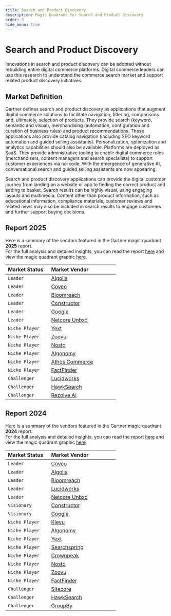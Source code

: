 ```yaml
---
title: Search and Product Discovery
description: Magic Quadrant for Search and Product Discovery
order: 3
hide_menu: true
---
```


# Search and Product Discovery

Innovations in search and product discovery can be adopted without rebuilding entire digital commerce platforms. Digital commerce leaders can use this research to understand the commerce search market and support related product discovery initiatives.

## Market Definition

Gartner defines search and product discovery as applications that augment digital commerce solutions to facilitate navigation, filtering, comparisons and, ultimately, selection of products. They provide search (keyword, semantic and visual), merchandising (automation, configuration and curation of business rules) and product recommendations. These applications also provide catalog navigation (including SEO keyword automation and guided selling assistants). Personalization, optimization and analytics capabilities should also be available. Platforms are deployed as SaaS. They provide administrative tooling to enable digital commerce roles (merchandisers, content managers and search specialists) to support customer experiences via no-code. With the emergence of generative AI, conversational search and guided selling assistants are now appearing.

Search and product discovery applications can provide the digital customer journey from landing on a website or app to finding the correct product and adding to basket. Search results can be highly visual, using engaging layouts and multimedia. Content other than product information, such as educational information, compliance materials, customer reviews and related news may also be included in search results to engage customers and further support buying decisions.

## Report 2025

Here is a summary of the vendors featured in the Gartner magic quadrant **2025** report. <br/>For the full analysis and detailed insights, you can read the report
<a href="/docs/2025/search-and-product discovery.pdf" target="_blank" rel="noopener noreferrer">here</a>
and view the magic quadrant graphic
<a href="/docs/2025/search-and-product discovery.png" target="_blank" rel="noopener noreferrer">here</a>.

| Market Status   | Market Vendor                                |
| --------------- | -------------------------------------------- |
| `Leader`        | [Algolia](/vendors/algolia.md)               |
| `Leader`        | [Coveo](/vendors/coveo.md)                   |
| `Leader`        | [Bloomreach](/vendors/bloomreach.md)         |
| `Leader`        | [Constructor](/vendors/constructor.md)       |
| `Leader`        | [Google](/vendors/google.md)                 |
| `Leader`        | [Netcore Unbxd](/vendors/netcore-unbxd.md)   |
| `Niche Player`  | [Yext](/vendors/yext.md)                     |
| `Niche Player`  | [Zoovu](/vendors/zoovu.md)                   |
| `Niche Player`  | [Nosto](/vendors/nosto.md)                   |
| `Niche Player`  | [Algonomy](/vendors/algonomy.md)             |
| `Niche Player`  | [Athos Commerce](/vendors/athos-commerce.md) |
| `Niche Player`  | [FactFinder](/vendors/factfinder.md)         |
| `Challenger`    | [Lucidworks](/vendors/lucidworks.md)         |
| `Challenger`    | [HawkSearch](/vendors/hawksearch.md)         |
| `Challenger`    | [Rezolve Ai](/vendors/rezolve-ai.md)         |

## Report 2024

Here is a summary of the vendors featured in the Gartner magic quadrant **2024** report. <br/>For the full analysis and detailed insights, you can read the report
<a href="/docs/2024/search-and-product discovery.pdf" target="_blank" rel="noopener noreferrer">here</a>
and view the magic quadrant graphic
<a href="/docs/2024/search-and-product discovery.png" target="_blank" rel="noopener noreferrer">here</a>.

| Market Status   | Market Vendor                              |
| --------------- | ------------------------------------------ |
| `Leader`        | [Coveo](/vendors/coveo.md)                 |
| `Leader`        | [Algolia](/vendors/algolia.md)             |
| `Leader`        | [Bloomreach](/vendors/bloomreach.md)       |
| `Leader`        | [Lucidworks](/vendors/lucidworks.md)       |
| `Leader`        | [Netcore Unbxd](/vendors/netcore-unbxd.md) |
| `Visionary`     | [Constructor](/vendors/constructor.md)     |
| `Visionary`     | [Google](/vendors/google.md)               |
| `Niche Player`  | [Klevu](/vendors/klevu.md)                 |
| `Niche Player`  | [Algonomy](/vendors/algonomy.md)           |
| `Niche Player`  | [Yext](/vendors/yext.md)                   |
| `Niche Player`  | [Searchspring](/vendors/searchspring.md)   |
| `Niche Player`  | [Crownpeak](/vendors/crownpeak.md)         |
| `Niche Player`  | [Nosto](/vendors/nosto.md)                 |
| `Niche Player`  | [Zoovu](/vendors/zoovu.md)                 |
| `Niche Player`  | [FactFinder](/vendors/factfinder.md)       |
| `Challenger`    | [Sitecore](/vendors/sitecore.md)           |
| `Challenger`    | [HawkSearch](/vendors/hawksearch.md)       |
| `Challenger`    | [GroupBy](/vendors/groupby.md)             |
